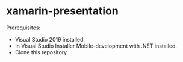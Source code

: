 # xamarin-presentation

Prerequisites:
- Visual Studio 2019 installed.
- In Visual Studio Installer Mobile-development with .NET installed.
- Clone this repository
